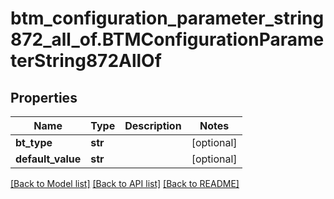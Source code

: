 # btm_configuration_parameter_string872_all_of.BTMConfigurationParameterString872AllOf

## Properties
Name | Type | Description | Notes
------------ | ------------- | ------------- | -------------
**bt_type** | **str** |  | [optional] 
**default_value** | **str** |  | [optional] 

[[Back to Model list]](../README.md#documentation-for-models) [[Back to API list]](../README.md#documentation-for-api-endpoints) [[Back to README]](../README.md)


